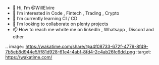 - 👋 Hi, I’m @WillElvire
- 👀 I’m interested in Code , Fintech , Trading , Crypto
- 🌱 I’m currently learning  CI / CD 
- 💞️ I’m looking to collaborate on plenty projects
- 📫 How to reach me whrite me on linkedIn , Whatsapp , Discord and other

.. image:: https://wakatime.com/share/@a4f08733-672f-4779-8f49-7b5eb8d944e5/ff81d928-61e4-4abf-8fd4-2c4ab26fc6dd.png
    :target: https://wakatime.com/
<!---
WillElvire/WillElvire is a ✨ special ✨ repository because its `README.md` (this file) appears on your GitHub profile.
You can click the Preview link to take a look at your changes.
--->
